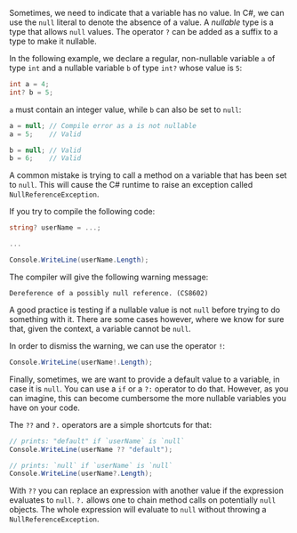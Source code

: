 Sometimes, we need to indicate that a variable has no value.  In C#,
we can use the `null` literal to denote the absence of a value.  A
*nullable* type is a type that allows `null` values.  The operator `?`
can be added as a suffix to a type to make it nullable.

In the following example, we declare a regular, non-nullable variable
`a` of type `int` and a nullable variable `b` of type `int?` whose
value is `5`:

```csharp
int a = 4;
int? b = 5;
```

`a` must contain an integer value, while `b` can also be set to
`null`:

```csharp
a = null; // Compile error as a is not nullable
a = 5;    // Valid

b = null; // Valid
b = 6;    // Valid
```

A common mistake is trying to call a method on a variable that has been
set to `null`.  This will cause the C# runtime to raise an
exception called `NullReferenceException`.

If you try to compile the following code:

```csharp
string? userName = ...;

...

Console.WriteLine(userName.Length);
```

The compiler will give the following warning message:

```
Dereference of a possibly null reference. (CS8602)
```

A good practice is testing if a nullable value is not `null` before
trying to do something with it. There are some cases however, where we
know for sure that, given the context, a variable cannot be `null`.

In order to dismiss the warning, we can use the operator `!`:

```csharp
Console.WriteLine(userName!.Length);
```

Finally, sometimes, we are want to provide a default value to a
variable, in case it is `null`. You can use a `if` or a `?:` operator
to do that. However, as you can imagine, this can become cumbersome
the more nullable variables you have on your code.

The `??` and `?.` operators are a simple shortcuts for that:

```csharp
// prints: "default" if `userName` is `null`
Console.WriteLine(userName ?? "default");

// prints: `null` if `userName` is `null`
Console.WriteLine(userName?.Length);
```

With `??` you can replace an expression with another value if the
expression evaluates to `null`. `?.` allows one to chain method calls
on potentially `null` objects. The whole expression will evaluate to
`null` without throwing a `NullReferenceException`.
